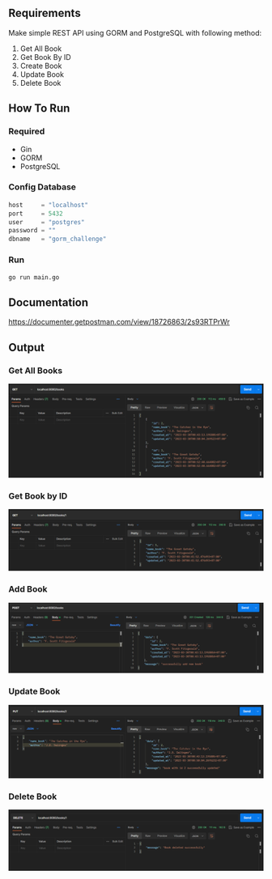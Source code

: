 ## Requirements
Make simple REST API using GORM and PostgreSQL with following method:
1. Get All Book
2. Get Book By ID
3. Create Book
4. Update Book
5. Delete Book

## How To Run
### Required
- Gin
- GORM
- PostgreSQL

### Config Database
```go
host     = "localhost"
port     = 5432
user     = "postgres"
password = ""
dbname   = "gorm_challenge"
```

### Run
```shell script
go run main.go
```

## Documentation
https://documenter.getpostman.com/view/18726863/2s93RTPrWr

## Output
### Get All Books
![Get All Books](assets/GET.png)

### Get Book by ID
![Get Book by ID](assets/GET_ONE.png)

### Add Book
![Add Book](assets/POST.png)

### Update Book
![Update Book](assets/PUT.png)

### Delete Book
![Delete Book](assets/DELETE.png)
